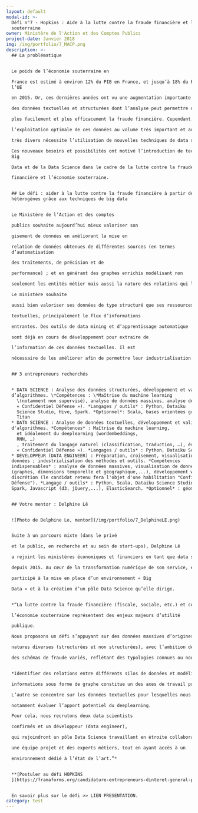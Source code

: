 ```yaml
---
layout: default
modal-id: >-
  Défi n°7 - Hopkins : Aide à la lutte contre la fraude financière et l'économie
  souterraine
owner: Ministère de l'Action et des Comptes Publics
project-date: Janvier 2018
img: /img/portfolio/7_MACP.png
description: >-
  ## La problématique


  Le poids de l’économie souterraine en

  France est estimé à environ 12% du PIB en France, et jusqu’à 18% du PIB de
  l’UE

  en 2015. Or, ces dernières années ont vu une augmentation importante du volume

  des données textuelles et structurées dont l’analyse peut permettre de repérer

  plus facilement et plus efficacement la fraude financière. Cependant,

  l’exploitation optimale de ces données au volume très important et aux formats

  très divers nécessite l’utilisation de nouvelles techniques de data science.

  Ces nouveaux besoins et possibilités ont motivé l’introduction de technologies
  Big

  Data et de la Data Science dans le cadre de la lutte contre la fraude

  financière et l’économie souterraine.


  ## Le défi : aider à la lutte contre la fraude financière à partir de données
  hétérogènes grâce aux techniques de big data


  Le Ministère de l’Action et des comptes

  publics souhaite aujourd’hui mieux valoriser son

  gisement de données en améliorant la mise en

  relation de données obtenues de différentes sources (en termes
  d’automatisation

  des traitements, de précision et de

  performance) ; et en générant des graphes enrichis modélisant non

  seulement les entités métier mais aussi la nature des relations qui les lient.

  Le ministère souhaite

  aussi bien valoriser ses données de type structuré que ses ressources

  textuelles, principalement le flux d’informations

  entrantes. Des outils de data mining et d’apprentissage automatique

  sont déjà en cours de développement pour extraire de

  l’information de ces données textuelles. Il est

  nécessaire de les améliorer afin de permettre leur industrialisation.


  ## 3 entrepreneurs recherchés


  * DATA SCIENCE : Analyse des données structurées, développement et validation
  d’algorithmes. \*Compétences : \*Maîtrise du machine learning
    \(notamment non supervisé), analyse de données massives, analyse de réseaux / graphes, visualisation de données, discrétion (le candidat retenu fera l’objet d’une habilitation
    « Confidentiel Défense »). *Langages / outils* : Python, Dataiku
    Science Studio, Hive, Spark. *Optionnel*: Scala, bases orientées graphe e.g.
    Titan
  * DATA SCIENCE : Analyse de données textuelles, développement et validation
  d'algorithmes. *Compétences* : Maîtrise du machine learning,
    et idéalement du deeplearning (wordembeddings,
    RNN, …)
    , traitement du langage naturel (classification, traduction, …), évaluation et assemblage de modèles prédictifs, discrétion (le candidat retenu fera l’objet d’une habilitation
    « Confidentiel Défense »). *Langages / outils* : Python, Dataiku Science Studio. *Optionnel* : lua/Torch (ou PyTorch) ou TensorFlow ou équivalent.
  * DEVELOPPEUR (DATA ENGINEER) : Préparation, croisement, visualisation des
  données ; industrialisation des méthodes et outils. *Compétences
  indispensables* : analyse de données massives, visualisation de données
  (graphes, dimensions temporelle et géographique,...), développement web,
  discrétion (le candidat retenu fera l'objet d'une habilitation "Confidentiel
  Défense"). *Langage / outils* : Python, Scala, Dataiku Science Studio, Hive,
  Spark, Javascript (d3, jQuery,...), ElasticSearch. *Optionnel* : géomatique.


  ## Votre mentor : Delphine Lê


  ![Photo de Delphine Le, mentor](/img/portfolio/7_DelphineLE.png)


  Suite à un parcours mixte (dans le privé

  et le public, en recherche et au sein de start-ups), Delphine Lê

  a rejoint les ministères économiques et financiers en tant que data scientist

  depuis 2015. Au cœur de la transformation numérique de son service, elle a

  participé à la mise en place d’un environnement « Big

  Data » et à la création d’un pôle Data Science qu’elle dirige.


  *“La lutte contre la fraude financière (fiscale, sociale, etc.) et contre

  l’économie souterraine représentent des enjeux majeurs d’utilité

  publique.

  Nous proposons un défi s’appuyant sur des données massives d’origines et de

  natures diverses (structurées et non structurées), avec l’ambition de détecter

  des schémas de fraude variés, reflétant des typologies connues ou nouvelles.*


  *Identifier des relations entre différents silos de données et modéliser les

  informations sous forme de graphe constitue un des axes de travail proposés.

  L’autre se concentre sur les données textuelles pour lesquelles nous aimerions

  notamment évaluer l’apport potentiel du deeplearning.

  Pour cela, nous recrutons deux data scientists

  confirmés et un développeur (data engineer),

  qui rejoindront un pôle Data Science travaillant en étroite collaboration avec

  une équipe projet et des experts métiers, tout en ayant accès à un

  environnement dédié à l’état de l’art.”*


  **[Postuler au défi HOPKINS
  ](https://framaforms.org/candidature-entrepreneurs-dinteret-general-promo-2-1501592391)**


  En savoir plus sur le défi >> LIEN PRESENTATION.
category: test
---
```









